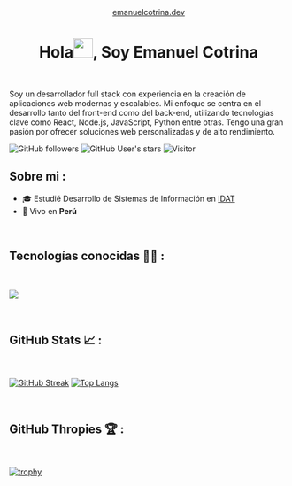 <div align="center" width="50" style="border-radius: 50px; overflow:hidden;">
    <a href="https://emanuelcotrina.dev" target="__blank">emanuelcotrina.dev</a>
</div>
<h1 align="center">Hola<img src="https://media.giphy.com/media/hvRJCLFzcasrR4ia7z/giphy.gif" width="35">, Soy Emanuel Cotrina</h1>
<br>

Soy un desarrollador full stack con experiencia en la creación de aplicaciones web modernas y
escalables. Mi enfoque se centra en el desarrollo tanto del front-end como del back-end, utilizando
tecnologías clave como React, Node.js, JavaScript, Python entre otras. Tengo una gran pasión por
ofrecer soluciones web personalizadas y de alto rendimiento.

![GitHub followers](https://img.shields.io/github/followers/emanuelcg?style=social) ![GitHub User's stars](https://img.shields.io/github/stars/emanuelcg?style=social) ![Visitor](https://visitor-badge.laobi.icu/badge?page_id=emanuelcg.repoName)
## Sobre mi :

- 🎓 Estudié Desarrollo de Sistemas de Información en [IDAT](https://www.idat.edu.pe/)
- 🏡 Vivo en **Perú**

<br>

## Tecnologías conocidas 🧑‍💻 :
<br>
<p align="">
  <a href="https://skillicons.dev">
    <img src="https://skillicons.dev/icons?i=js,py,ts,html,css,threejs,tailwind,jquery,react,redux,django,mysql,postgres,mongodb,firebase,postman,git,nginx,aws,docker,vscode,npm,vite" />
  </a>
</p>

<br>


## GitHub Stats 📈 :

<br>

[![GitHub Streak](https://github-readme-streak-stats.herokuapp.com?user=emanuelcg&theme=algolia&date_format=M%20j%5B%2C%20Y%5D)](https://git.io/streak-stats) [![Top Langs](https://github-readme-stats.vercel.app/api/top-langs/?username=emanuelcg&theme=algolia)](https://github.com/emanuelcg/github-readme-stats)


<br>

## GitHub Thropies 🏆 :

<br>

[![trophy](https://github-profile-trophy.vercel.app/?username=emanuelcg)](https://github.com/emanuelcg/github-profile-trophy)

<br>

